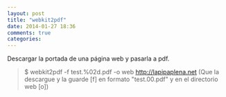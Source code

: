 ```yaml
---
layout: post
title: "webkit2pdf"
date: 2014-01-27 18:36
comments: true
categories: 
---
```

Descargar la portada de una página web y pasarla a pdf.

>$ webkit2pdf -f test.%02d.pdf -o web http://lapipaplena.net (Que la descargue y la guarde [f] en formato "test.00.pdf" y en el directorio web [o])

